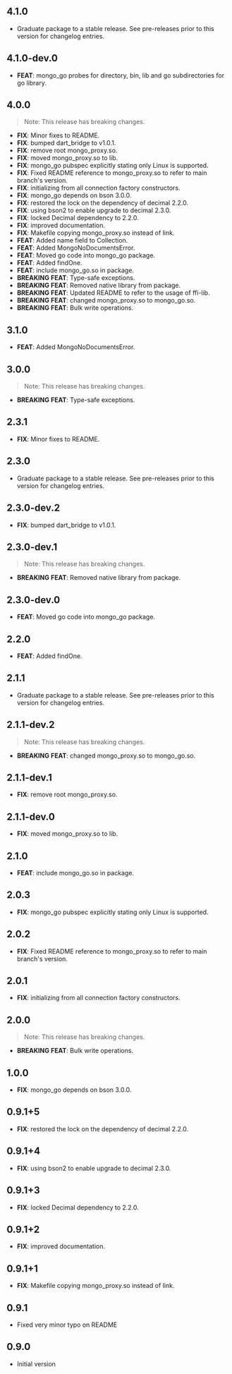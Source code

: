 ## 4.1.0

 - Graduate package to a stable release. See pre-releases prior to this version for changelog entries.

## 4.1.0-dev.0

 - **FEAT**: mongo_go probes for <cwd> directory, bin, lib and go subdirectories for go library.

## 4.0.0

> Note: This release has breaking changes.

 - **FIX**: Minor fixes to README.
 - **FIX**: bumped dart_bridge to v1.0.1.
 - **FIX**: remove root mongo_proxy.so.
 - **FIX**: moved mongo_proxy.so to lib.
 - **FIX**: mongo_go pubspec explicitly stating only Linux is supported.
 - **FIX**: Fixed README reference to mongo_proxy.so to refer to main branch's version.
 - **FIX**: initializing from all connection factory constructors.
 - **FIX**: mongo_go depends on bson 3.0.0.
 - **FIX**: restored the lock on the dependency of decimal 2.2.0.
 - **FIX**: using bson2 to enable upgrade to decimal 2.3.0.
 - **FIX**: locked Decimal dependency to 2.2.0.
 - **FIX**: improved documentation.
 - **FIX**: Makefile copying mongo_proxy.so instead of link.
 - **FEAT**: Added name field to Collection.
 - **FEAT**: Added MongoNoDocumentsError.
 - **FEAT**: Moved go code into mongo_go package.
 - **FEAT**: Added findOne.
 - **FEAT**: include mongo_go.so in package.
 - **BREAKING** **FEAT**: Type-safe exceptions.
 - **BREAKING** **FEAT**: Removed native library from package.
 - **BREAKING** **FEAT**: Updated README to refer to the usage of ffi-lib.
 - **BREAKING** **FEAT**: changed mongo_proxy.so to mongo_go.so.
 - **BREAKING** **FEAT**: Bulk write operations.

## 3.1.0

 - **FEAT**: Added MongoNoDocumentsError.

## 3.0.0

> Note: This release has breaking changes.

 - **BREAKING** **FEAT**: Type-safe exceptions.

## 2.3.1

 - **FIX**: Minor fixes to README.

## 2.3.0

 - Graduate package to a stable release. See pre-releases prior to this version for changelog entries.

## 2.3.0-dev.2

 - **FIX**: bumped dart_bridge to v1.0.1.

## 2.3.0-dev.1

> Note: This release has breaking changes.

 - **BREAKING** **FEAT**: Removed native library from package.

## 2.3.0-dev.0

 - **FEAT**: Moved go code into mongo_go package.

## 2.2.0

 - **FEAT**: Added findOne.

## 2.1.1

 - Graduate package to a stable release. See pre-releases prior to this version for changelog entries.

## 2.1.1-dev.2

> Note: This release has breaking changes.

 - **BREAKING** **FEAT**: changed mongo_proxy.so to mongo_go.so.

## 2.1.1-dev.1

 - **FIX**: remove root mongo_proxy.so.

## 2.1.1-dev.0

 - **FIX**: moved mongo_proxy.so to lib.

## 2.1.0

 - **FEAT**: include mongo_go.so in package.

## 2.0.3

 - **FIX**: mongo_go pubspec explicitly stating only Linux is supported.

## 2.0.2

 - **FIX**: Fixed README reference to mongo_proxy.so to refer to main branch's version.

## 2.0.1

 - **FIX**: initializing from all connection factory constructors.

## 2.0.0

> Note: This release has breaking changes.

 - **BREAKING** **FEAT**: Bulk write operations.

## 1.0.0

 - **FIX**: mongo_go depends on bson 3.0.0.

## 0.9.1+5

 - **FIX**: restored the lock on the dependency of decimal 2.2.0.

## 0.9.1+4

 - **FIX**: using bson2 to enable upgrade to decimal 2.3.0.

## 0.9.1+3

 - **FIX**: locked Decimal dependency to 2.2.0.

## 0.9.1+2

 - **FIX**: improved documentation.

## 0.9.1+1

 - **FIX**: Makefile copying mongo_proxy.so instead of link.

## 0.9.1

- Fixed very minor typo on README


## 0.9.0

- Initial version


